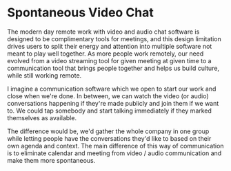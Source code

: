 # Spontaneous Video Chat

The modern day remote work with video and audio chat software is designed to be complimentary tools for meetings, and this design limitation drives users to split their energy and attention into multiple software not meant to play well together. As more people work remotely, our need evolved from a video streaming tool for given meeting at given time to a communication tool that brings people together and helps us build culture, while still working remote.

I imagine a communication software which we open to start our work and close when we're done. In between, we can watch the video (or audio) conversations happening if they're made publicly and join them if we want to. We could tap somebody and start talking immediately if they marked themselves as available.

The difference would be, we'd gather the whole company in one group while letting people have the conversations they'd like to based on their own agenda and context. The main difference of this way of communication is to eliminate calendar and meeting from video / audio communication and make them more spontaneous.
